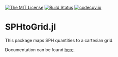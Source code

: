 [![The MIT License](https://img.shields.io/badge/license-MIT-orange.svg)](LICENSE.md)
[![Build Status](https://travis-ci.org/LudwigBoess/SPHtoGrid.jl.svg?branch=master)](https://travis-ci.org/LudwigBoess/SPHtoGrid.jl)
[![codecov.io](https://codecov.io/gh/LudwigBoess/SPHtoGrid.jl/coverage.svg?branch=master)](https://codecov.io/gh/LudwigBoess/SPHtoGrid.jl?branch=master)

# SPHtoGrid.jl

This package maps SPH quantities to a cartesian grid.

Documentation can be found [here](https://gadjetjl.readthedocs.io/en/latest/index.html).